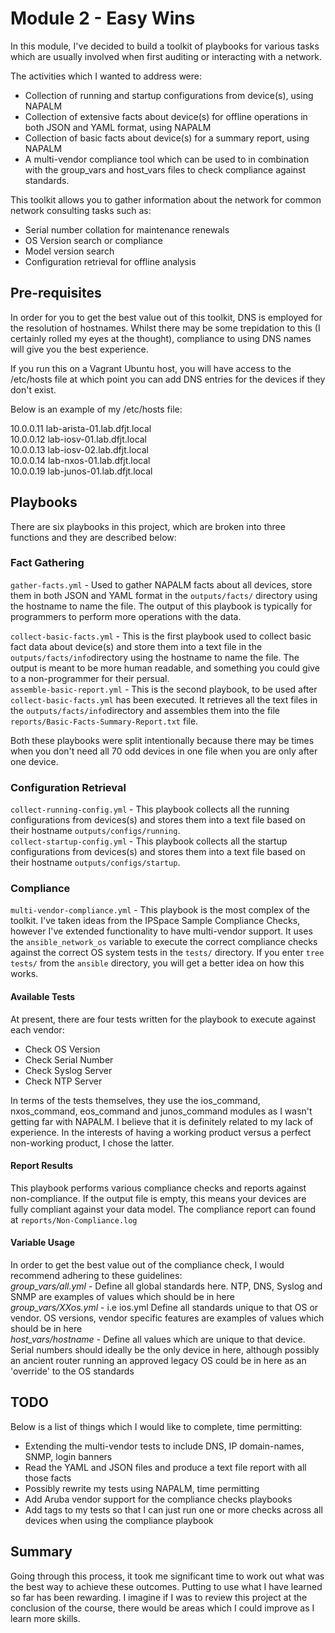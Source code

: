 # Module 2 - Easy Wins
In this module, I've decided to build a toolkit of playbooks for various tasks which are usually involved when first auditing or interacting with a network.

The activities which I wanted to address were:
- Collection of running and startup configurations from device(s), using NAPALM
- Collection of extensive facts about device(s) for offline operations in both JSON and YAML format, using NAPALM
- Collection of basic facts about device(s) for a summary report, using NAPALM
- A multi-vendor compliance tool which can be used to in combination with the group_vars and host_vars files to check compliance against standards.

This toolkit allows you to gather information about the network for common network consulting tasks such as:
- Serial number collation for maintenance renewals
- OS Version search or compliance
- Model version search
- Configuration retrieval for offline analysis

## Pre-requisites
In order for you to get the best value out of this toolkit, DNS is employed for the resolution of hostnames. Whilst there may be some trepidation to this (I certainly rolled my eyes at the thought), compliance to using DNS names will give you the best experience.

If you run this on a Vagrant Ubuntu host, you will have access to the /etc/hosts file at which point you can add DNS entries for the devices if they don't exist.

Below is an example of my /etc/hosts file:

10.0.0.11 lab-arista-01.lab.dfjt.local  
10.0.0.12 lab-iosv-01.lab.dfjt.local  
10.0.0.13 lab-iosv-02.lab.dfjt.local  
10.0.0.14 lab-nxos-01.lab.dfjt.local  
10.0.0.19 lab-junos-01.lab.dfjt.local  

## Playbooks
There are six playbooks in this project, which are broken into three functions and they are described below:

### Fact Gathering
`gather-facts.yml` - Used to gather NAPALM facts about all devices, store them in both JSON and YAML format in the `outputs/facts/` directory using the hostname to name the file. The output of this playbook is typically for programmers to perform more operations with the data.

`collect-basic-facts.yml` - This is the first playbook used to collect basic fact data about device(s) and store them into a text file in the `outputs/facts/info`directory using the hostname to name the file. The output is meant to be more human readable, and something you could give to a non-programmer for their persual.  
`assemble-basic-report.yml` - This is the second playbook, to be used after `collect-basic-facts.yml` has been executed. It retrieves all the text files in the `outputs/facts/info`directory and assembles them into the file `reports/Basic-Facts-Summary-Report.txt` file.

Both these playbooks were split intentionally because there may be times when you don't need all 70 odd devices in one file when you are only after one device.

### Configuration Retrieval
`collect-running-config.yml` - This playbook collects all the running configurations from devices(s) and stores them into a text file based on their hostname `outputs/configs/running`.  
`collect-startup-config.yml` - This playbook collects all the startup configurations from devices(s) and stores them into a text file based on their hostname `outputs/configs/startup`.  

### Compliance

`multi-vendor-compliance.yml` - This playbook is the most complex of the toolkit. I've taken ideas from the IPSpace Sample Compliance Checks, however I've extended functionality to have multi-vendor support. It uses the `ansible_network_os` variable to execute the correct compliance checks against the correct OS system tests in the `tests/` directory. If you enter `tree tests/` from the `ansible` directory, you will get a better idea on how this works.

#### Available Tests

At present, there are four tests written for the playbook to execute against each vendor:
- Check OS Version
- Check Serial Number
- Check Syslog Server
- Check NTP Server

In terms of the tests themselves, they use the ios_command, nxos_command, eos_command and junos_command modules as I wasn't getting far with NAPALM. I believe that it is definitely related to my lack of experience. In the interests of having a working product versus a perfect non-working product, I chose the latter.  

#### Report Results

This playbook performs various compliance checks and reports against non-compliance. If the output file is empty, this means your devices are fully compliant against your data model. The compliance report can found at `reports/Non-Compliance.log`

#### Variable Usage

In order to get the best value out of the compliance check, I would recommend adhering to these guidelines:    
_group_vars/all.yml_ - Define all global standards here. NTP, DNS, Syslog and SNMP are examples of values which should be in here  
_group_vars/XXos.yml_ - i.e ios.yml Define all standards unique to that OS or vendor. OS versions, vendor specific features are examples of values which should be in here  
_host_vars/hostname_ - Define all values which are unique to that device. Serial numbers should ideally be the only device in here, although possibly an ancient router running an approved legacy OS could be in here as an 'override' to the OS standards  

## TODO

Below is a list of things which I would like to complete, time permitting:
- Extending the multi-vendor tests to include DNS, IP domain-names, SNMP, login banners
- Read the YAML and JSON files and produce a text file report with all those facts
- Possibly rewrite my tests using NAPALM, time permitting
- Add Aruba vendor support for the compliance checks playbooks
- Add tags to my tests so that I can just run one or more checks across all devices when using the compliance playbook

## Summary

Going through this process, it took me significant time to work out what was the best way to achieve these outcomes. Putting to use what I have learned so far has been rewarding. I imagine if I was to review this project at the conclusion of the course, there would be areas which I could improve as I learn more skills.
